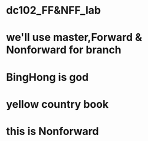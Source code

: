 # dc102_FF&NFF_lab
# we'll use master,Forward & Nonforward for branch
# BingHong is god
# yellow country book
# this is Nonforward
